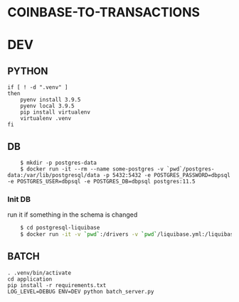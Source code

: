 COINBASE-TO-TRANSACTIONS
========================

# DEV

## PYTHON

```
if [ ! -d ".venv" ]
then
    pyenv install 3.9.5
    pyenv local 3.9.5 
    pip install virtualenv
    virtualenv .venv
fi
```

## DB

```shell
    $ mkdir -p postgres-data
    $ docker run -it --rm --name some-postgres -v `pwd`/postgres-data:/var/lib/postgresql/data -p 5432:5432 -e POSTGRES_PASSWORD=dbpsql -e POSTGRES_USER=dbpsql -e POSTGRES_DB=dbpsql postgres:11.5
```

### Init DB

run it if something in the schema is changed

```bash
    $ cd postgresql-liquibase
    $ docker run -it -v `pwd`:/drivers -v `pwd`/liquibase.yml:/liquibase.yml --link some-postgres:postgres -e "LIQUIBASE_URL=jdbc:postgresql://postgres/dbpsql" -e "LIQUIBASE_USERNAME=dbpsql" -e "LIQUIBASE_PASSWORD=dbpsql" skillbillsrl/liquibase update
```

## BATCH

```
. .venv/bin/activate
cd application
pip install -r requirements.txt
LOG_LEVEL=DEBUG ENV=DEV python batch_server.py
```

